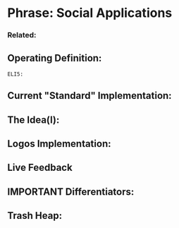 # Phrase: Social Applications

### Related: 

## Operating Definition: 

	ELI5: 

## Current "Standard" Implementation: 

## The Idea(l):

## Logos Implementation:

## Live Feedback

## IMPORTANT Differentiators:

## Trash Heap: